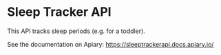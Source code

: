 # Sleep Tracker API

This API tracks sleep periods (e.g. for a toddler).

See the documentation on Apiary: https://sleeptrackerapi.docs.apiary.io/
